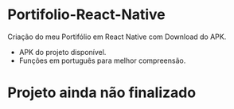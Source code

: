 # Portifolio-React-Native
Criação do meu Portifólio em React Native com Download do APK.

- APK do projeto disponível.
- Funções em português para melhor compreensão.


# Projeto ainda não finalizado
